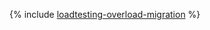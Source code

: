 {% include [loadtesting-overload-migration](../../_tutorials/dev/loadtesting-overload-migration.md) %}
